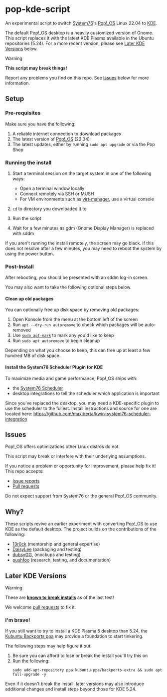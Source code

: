 # pop-kde-script

[System76]: https://system76.com/
[Pop!_OS]: https://pop.system76.com/
[KDE]: https://kde.org/
[virt-manager]: https://virt-manager.org/

An experimental script to switch [System76]'s [Pop!_OS] Linux 22.04 to [KDE].

The default Pop!_OS desktop is a heavily customized version of Gnome. This script replaces it
with the latest KDE Plasma available in the Ubuntu repositories (5.24). For a more recent version,
please see [Later KDE Versions](#later-kde-versions) below.

> [!WARNING]
> **This script may break things!**

Report any problems you find on this repo. See [Issues](#issues) below for more information.

## Setup

### Pre-requisites

Make sure you have the following:

1. A reliable internet connection to download packages
2. The latest version of [Pop!_OS] (22.04)
3. The latest updates, either by running `sudo apt upgrade` or via the Pop Shop

### Running the install

1. Start a terminal session on the target system in one of the following ways:

   * Open a terminal window locally
   * Connect remotely via SSH or MUSH
   * For VM environments such as [virt-manager], use a virtual console

3. `cd` to directory you downloaded it to
4. Run the script
5. Wait for a few minutes as gdm (Gnome Display Manager) is replaced with sddm

If you aren't running the install remotely, the screen may go black. If this does not resolve after a
few minutes, you may need to reboot the system by using the power button.

### Post-Install
[scheduler integration plugin]: https://github.com/maxiberta/kwin-system76-scheduler-integration
After rebooting, you should be presented with an sddm log-in screen.

You may also want to take the following optional steps below.

#### Clean up old packages
[apt-mark]: https://manpages.ubuntu.com/manpages/jammy/man8/apt-mark.8.html

You can optionally free up disk space by removing old packages:

1. Open Konsole from the menu at the bottom left of the screen
2. Run `apt --dry-run autoremove` to check which packages will be auto-removed
3. Use [`sudo apt-mark`][apt-mark] to mark any you'd like to keep
4. Run `sudo apt autoremove` to begin cleanup

Depending on what you choose to keep, this can free up at least a few hundred MB
of disk space.

#### Install the System76 Scheduler Plugin for KDE
[System76 Scheduler]: https://github.com/pop-os/system76-scheduler
[kwin plugin]: https://github.com/maxiberta/kwin-system76-scheduler-integration

To maximize media and game performance, Pop!\_OS ships with:
* the [System76 Scheduler][]
* desktop integrations to tell the scheduler which application is important

Since you've replaced the desktop, you may need a KDE-specific
plugin to use the scheduler to the fullest. Install instructions
and source for one are located here:
https://github.com/maxiberta/kwin-system76-scheduler-integration

## Issues
[Pull requests]: https://github.com/DaisyLee2010/pop-kde-script/pulls
[Issue reports]: https://github.com/DaisyLee2010/pop-kde-script/issues

Pop!_OS offers optimizations other Linux distros do not.

This script may break or interfere with their underlying assumptions.

If you notice a problem or opportunity for improvement, please help fix it! This repo accepts:

* [Issue reports][]
* [Pull requests][]

Do not expect support from System76 or the general Pop!_OS community.

## Why?

These scripts revive an earlier experiment with converting Pop!_OS to use KDE as the default desktop. The project builds on the contributions of the following:

* [13r0ck](https://github.com/13r0ck) (mentorship and general expertise)
* [DaisyLee](https://github.com/DaisyLee2010) (packaging and testing)
* [dubsyGG](https://dubsy.dev/), (mockups and testing)
* [pushfoo](https://github.com/pushfoo) (research, testing, and documentation)

## Later KDE Versions
[known to break installs]: https://github.com/DaisyLee2010/pop-kde-script/issues/2

> [!WARNING]
> These are **[known to break installs][]** as of the last test!
> 
> We welcome [pull requests][Pull requests] to fix it.

### I'm brave!

If you still want to try to install a KDE Plasma 5 desktop than 5.24, the
[Kubuntu Backports ppa](https://kubuntu.org/news/plasma-5-27-lts-for-jammy-22-04-lts-available-via-ppa/)
may provide a foundation to start tinkering.

The following steps may help figure it out:

1. Be sure you can afford to lose or break the install you'll try this on
2. Run the following:
   ```
   sudo add-apt-repository ppa:kubuntu-ppa/backports-extra && sudo apt full-upgrade -y
   ```

Even if it doesn't break the install, later versions may also introduce
additional changes and install steps beyond those for KDE 5.24.

